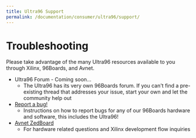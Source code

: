 ```yaml
---
title: Ultra96 Support
permalink: /documentation/consumer/ultra96/support/
---
```

# Troubleshooting
Please take advantage of the many Ultra96 resources available to you through Xilinx, 96Boards, and Avnet.

- Ultra96 Forum - Coming soon...
   - The Ultra96 has its very own 96Boards forum. If you can't find a pre-existing thread that addresses your issue, start your own and let the community help out
- [Report a bug!](../../../Extras/Report_a_bug.md)
   - Instructions on how to report bugs for any of our 96Boards hardware and software, this includes the Ultra96!
- [Avnet ZedBoard](http://zedboard.org/forums/ultra96-hardware-design)
   - For hardware related questions and Xilinx development flow inquiries
